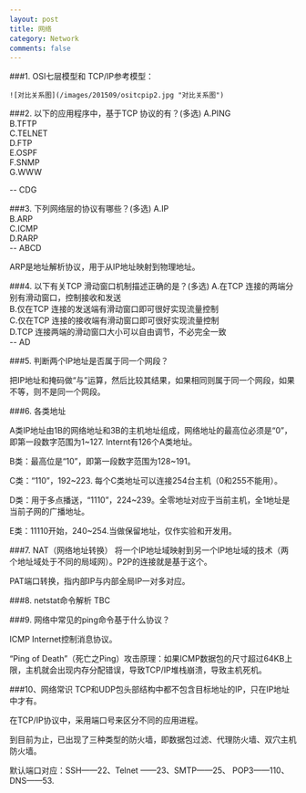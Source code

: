 ```yaml
---
layout: post
title: 网络
category: Network
comments: false
--- 
```

###1. OSI七层模型和 TCP/IP参考模型：
 
	![对比关系图](/images/201509/ositcpip2.jpg "对比关系图")

###2. 以下的应用程序中，基于TCP 协议的有？(多选)
A.PING  
B.TFTP  
C.TELNET  
D.FTP  
E.OSPF  
F.SNMP  
G.WWW  


-- CDG

###3. 下列网络层的协议有哪些？(多选)
A.IP  
B.ARP  
C.ICMP  
D.RARP  
-- ABCD

ARP是地址解析协议，用于从IP地址映射到物理地址。


###4. 以下有关TCP 滑动窗口机制描述正确的是？(多选)
A.在TCP 连接的两端分别有滑动窗口，控制接收和发送  
B.仅在TCP 连接的发送端有滑动窗口即可很好实现流量控制  
C.仅在TCP 连接的接收端有滑动窗口即可很好实现流量控制  
D.TCP 连接两端的滑动窗口大小可以自由调节，不必完全一致  
-- AD

###5. 判断两个IP地址是否属于同一个网段？

把IP地址和掩码做“与”运算，然后比较其结果，如果相同则属于同一个网段，如果不等，则不是同一个网段。

###6. 各类地址

A类IP地址由1B的网络地址和3B的主机地址组成，网络地址的最高位必须是“0”，即第一段数字范围为1~127. Internt有126个A类地址。

B类：最高位是“10”，即第一段数字范围为128~191。

C类：“110”，192~223. 每个C类地址可以连接254台主机（0和255不能用）。

D类：用于多点播送，“1110”，224~239。全零地址对应于当前主机，全1地址是当前子网的广播地址。

E类：11110开始，240~254.当做保留地址，仅作实验和开发用。

###7. NAT（网络地址转换）
将一个IP地址域映射到另一个IP地址域的技术（两个地址域处于不同的局域网）。P2P的连接就是基于这个。

PAT端口转换，指内部IP与内部全局IP一对多对应。

###8. netstat命令解析
TBC

###9. 网络中常见的ping命令基于什么协议？

ICMP Internet控制消息协议。

“Ping of Death”（死亡之Ping）攻击原理：如果ICMP数据包的尺寸超过64KB上限，主机就会出现内存分配错误，导致TCP/IP堆栈崩溃，导致主机死机。

###10、网络常识
TCP和UDP包头部结构中都不包含目标地址的IP，只在IP地址中才有。

在TCP/IP协议中，采用端口号来区分不同的应用进程。

到目前为止，已出现了三种类型的防火墙，即数据包过滤、代理防火墙、双穴主机防火墙。

默认端口对应：SSH——22、Telnet ——23、SMTP——25、 POP3——110、DNS——53.
